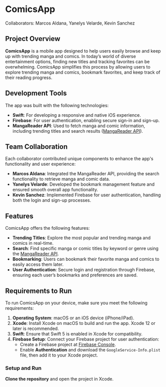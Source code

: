 # ComicsApp

Collaborators: Marcos Aldana, Yanelys Velarde, Kevin Sanchez

## Project Overview

**ComicsApp** is a mobile app designed to help users easily browse and keep up with trending manga and comics. In today’s world of diverse entertainment options, finding new titles and tracking favorites can be overwhelming. ComicsApp simplifies this process by allowing users to explore trending manga and comics, bookmark favorites, and keep track of their reading progress.

## Development Tools

The app was built with the following technologies:
- **Swift**: For developing a responsive and native iOS experience.
- **Firebase**: For user authentication, enabling secure sign-in and sign-up.
- **MangaReader API**: Used to fetch manga and comic information, including trending titles and search results ([MangaReader API](https://mangareader-api.vercel.app/)).

## Team Collaboration

Each collaborator contributed unique components to enhance the app's functionality and user experience:

- **Marcos Aldana**: Integrated the MangaReader API, providing the search functionality to retrieve manga and comic data.
- **Yanelys Velarde**: Developed the bookmark management feature and ensured smooth overall app functionality.
- **Kevin Sanchez**: Implemented Firebase for user authentication, handling both the login and sign-up processes.

## Features

ComicsApp offers the following features:
- **Trending Titles**: Explore the most popular and trending manga and comics in real-time.
- **Search**: Find specific manga or comic titles by keyword or genre using the [MangaReader API](https://mangareader-api.vercel.app/).
- **Bookmarking**: Users can bookmark their favorite manga and comics to easily access them later.
- **User Authentication**: Secure login and registration through Firebase, ensuring each user’s bookmarks and preferences are saved.


## Requirements to Run

To run ComicsApp on your device, make sure you meet the following requirements:

1. **Operating System**: macOS or an iOS device (iPhone/iPad).
2. **Xcode**: Install Xcode on macOS to build and run the app. Xcode 12 or later is recommended.
3. **Swift**: Ensure that Swift 5 is enabled in Xcode for compatibility.
4. **Firebase Setup**: Connect your Firebase project for user authentication:
   - Create a Firebase project at [Firebase Console](https://console.firebase.google.com/).
   - Enable **Authentication** and download the `GoogleService-Info.plist` file, then add it to your Xcode project.

### Setup and Run

 **Clone the repository** and open the project in Xcode.

